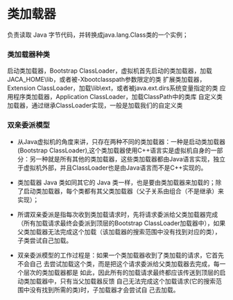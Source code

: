 # 类加载器
负责读取 Java 字节代码，并转换成java.lang.Class类的一个实例；

### 类加载器种类
启动类加载器，Bootstrap ClassLoader，虚拟机首先启动的类加载器，加载JACA_HOME\lib，或者被-Xbootclasspath参数限定的类
扩展类加载器，Extension ClassLoader，加载\lib\ext，或者被java.ext.dirs系统变量指定的类
应用程序类加载器，Application ClassLoader，加载ClassPath中的类库
自定义类加载器，通过继承ClassLoader实现，一般是加载我们的自定义类

 
### 双亲委派模型

* 从Java虚拟机的角度来讲，只存在两种不同的类加载器：一种是启动类加载器 (Bootstrap ClassLoader),这个类加载器使用C++语言实是虚拟机自身的一部分：另一种就是所有其他的类加载器，这些类加载器都由Java语言实现，独立于虚拟机外部，并且ClassLoader也是由Java语言而不是C++实现的。
* 类加载器 Java 类如同其它的 Java 类一样，也是要由类加载器来加载的；除了启动类加载器，每个类都有其父类加载器（父子关系由组合（不是继承）来实现）；

* 所谓双亲委派是指每次收到类加载请求时，先将请求委派给父类加载器完成（所有加载请求最终会委派到顶层的Bootstrap ClassLoader加载器中），如果父类加载器无法完成这个加载（该加载器的搜索范围中没有找到对应的类），子类尝试自己加载。
* 双亲委派模型的工作过程是：如果一个类加载器收到了类加载的请求，它首先不会自己 去尝试加载这个类，而是把这个请求委派给父类加载器去完成，每一个层次的类加载器都是 如此，因此所有的加载请求最终都应该传送到顶层的启动类加载器中，只有当父加载器反馈 自己无法完成这个加载请求(它的搜索范围中没有找到所需的类)时，子加载器才会尝试自 己去加载。